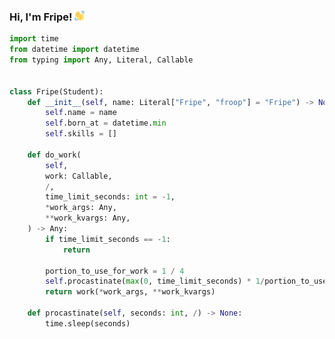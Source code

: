 <h3>Hi, I'm Fripe! <img src="https://raw.githubusercontent.com/twitter/twemoji/master/assets/svg/1f44b.svg" height="16"></h3>

```python
import time
from datetime import datetime
from typing import Any, Literal, Callable


class Fripe(Student):
    def __init__(self, name: Literal["Fripe", "froop"] = "Fripe") -> None:
        self.name = name
        self.born_at = datetime.min
        self.skills = []

    def do_work(
        self,
        work: Callable,
        /,
        time_limit_seconds: int = -1,
        *work_args: Any,
        **work_kvargs: Any,
    ) -> Any:
        if time_limit_seconds == -1:
            return
            
        portion_to_use_for_work = 1 / 4
        self.procastinate(max(0, time_limit_seconds) * 1/portion_to_use_for_work)
        return work(*work_args, **work_kvargs)

    def procastinate(self, seconds: int, /) -> None:
        time.sleep(seconds)

```

